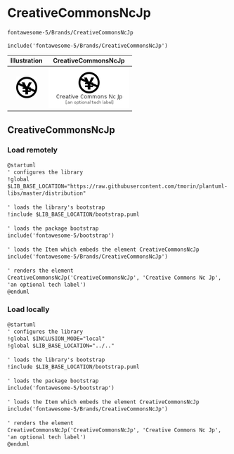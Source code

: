# CreativeCommonsNcJp


```text
fontawesome-5/Brands/CreativeCommonsNcJp
```

```text
include('fontawesome-5/Brands/CreativeCommonsNcJp')
```



| Illustration | CreativeCommonsNcJp |
| :---: | :---: |
| ![illustration for Illustration](../../fontawesome-5/Brands/CreativeCommonsNcJp.png) | ![illustration for CreativeCommonsNcJp](../../fontawesome-5/Brands/CreativeCommonsNcJp.Local.png) |




## CreativeCommonsNcJp

### Load remotely
```plantuml
@startuml
' configures the library
!global $LIB_BASE_LOCATION="https://raw.githubusercontent.com/tmorin/plantuml-libs/master/distribution"

' loads the library's bootstrap
!include $LIB_BASE_LOCATION/bootstrap.puml

' loads the package bootstrap
include('fontawesome-5/bootstrap')

' loads the Item which embeds the element CreativeCommonsNcJp
include('fontawesome-5/Brands/CreativeCommonsNcJp')

' renders the element
CreativeCommonsNcJp('CreativeCommonsNcJp', 'Creative Commons Nc Jp', 'an optional tech label')
@enduml
```

### Load locally
```plantuml
@startuml
' configures the library
!global $INCLUSION_MODE="local"
!global $LIB_BASE_LOCATION="../.."

' loads the library's bootstrap
!include $LIB_BASE_LOCATION/bootstrap.puml

' loads the package bootstrap
include('fontawesome-5/bootstrap')

' loads the Item which embeds the element CreativeCommonsNcJp
include('fontawesome-5/Brands/CreativeCommonsNcJp')

' renders the element
CreativeCommonsNcJp('CreativeCommonsNcJp', 'Creative Commons Nc Jp', 'an optional tech label')
@enduml
```


